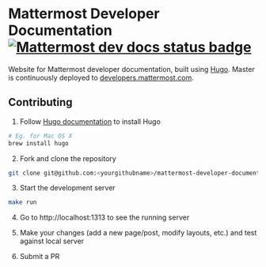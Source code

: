 # Mattermost Developer Documentation [![Mattermost dev docs status badge](https://circleci.com/gh/mattermost/mattermost-developer-documentation.svg?style=svg)](https://circleci.com/gh/mattermost/mattermost-developer-documentation/tree/master)

Website for Mattermost developer documentation, built using [Hugo](https://gohugo.io/). Master is continuously deployed to [developers.mattermost.com](https://developers.mattermost.com/).

## Contributing

1. Follow [Hugo documentation](https://gohugo.io/getting-started/installing/) to install Hugo

```bash
# Eg. for Mac OS X
brew install hugo
```

2. Fork and clone the repository

```bash
git clone git@github.com:<yourgithubname>/mattermost-developer-documentation.git
```

3. Start the development server

```bash
make run
```

4. Go to http://localhost:1313 to see the running server

5. Make your changes (add a new page/post, modify layouts, etc.) and test against local server

6. Submit a PR
